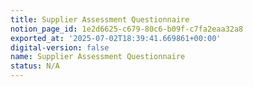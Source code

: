 ```yaml
---
title: Supplier Assessment Questionnaire
notion_page_id: 1e2d6625-c679-80c6-b09f-c7fa2eaa32a8
exported_at: '2025-07-02T18:39:41.669861+00:00'
digital-version: false
name: Supplier Assessment Questionnaire
status: N/A
---
```


